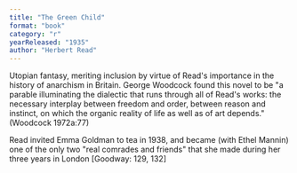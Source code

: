 ```yaml
---
title: "The Green Child"
format: "book"
category: "r"
yearReleased: "1935"
author: "Herbert Read"
---
```

Utopian fantasy, meriting inclusion by virtue of Read's importance in the history of anarchism in Britain. George Woodcock found this novel to be "a parable illuminating the dialectic that runs through all of Read's works: the necessary interplay between freedom and order, between reason and instinct, on which the organic reality of life as well as of art depends." (Woodcock 1972a:77)

Read invited Emma  Goldman to tea in 1938, and became (with Ethel Mannin) one of the only two "real  comrades and friends" that she made during her three years in London [Goodway:  129, 132]
